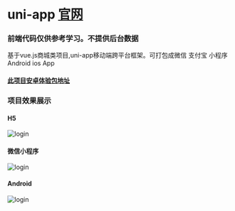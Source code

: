 # uni-app  [官网](https://uniapp.dcloud.io/)
### 前端代码仅供参考学习。不提供后台数据
基于vue.js商城类项目,uni-app移动端跨平台框架。可打包成微信 支付宝 小程序 Android ios App
#### [此项目安卓体验包地址](https://pan.baidu.com/s/1DiPgN-lwQQi-NiERFgm_-A/)
### 项目效果展示
#### H5
![login](https://github.com/changjiapu/uni-app/blob/master/screenshots/h5.jpg)
#### 微信小程序
![login](https://github.com/changjiapu/uni-app/blob/master/screenshots/weixin.jpg)
#### Android
![login](https://github.com/changjiapu/uni-app/blob/master/screenshots/Android.jpg)
